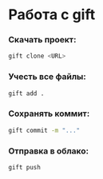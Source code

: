 # Работа с gift
### Скачать проект:
```bash
gift clone <URL>
```
### Учесть все файлы:
```bash
gift add .
```
### Сохранять коммит:
```bash
gift commit -m "..."
```
### Отправка в облако:
```bash
gift push
```
